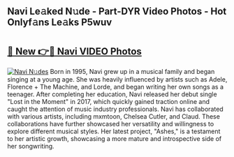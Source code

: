 ## Navi Le𝚊ked N𝚞de - Part-DYR Video Photos - Hot Onlyf𝚊ns Le𝚊ks P5wuv

# <h2><a href="http://ac48405.deff.icu/?id=Navi">🔗 New 👉🔴 Navi VIDEO Photos</a></h2>

[![Navi N𝚞des](https://i.imgur.com/rIISA9y.gif)](http://ac48405.deff.icu/?id=Navi)
Born in 1995, Navi grew up in a musical family and began singing at a young age. She was heavily influenced by artists such as Adele, Florence + The Machine, and Lorde, and began writing her own songs as a teenager. After completing her education, Navi released her debut single "Lost in the Moment" in 2017, which quickly gained traction online and caught the attention of music industry professionals. Navi has collaborated with various artists, including mxmtoon, Chelsea Cutler, and Claud. These collaborations have further showcased her versatility and willingness to explore different musical styles. Her latest project, "Ashes," is a testament to her artistic growth, showcasing a more mature and introspective side of her songwriting.
